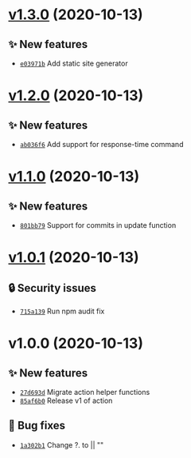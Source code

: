 # [v1.3.0](https://github.com/upptime/uptime-monitor/compare/v1.2.0...v1.3.0) (2020-10-13)

## ✨ New features

- [`e03971b`](https://github.com/upptime/uptime-monitor/commit/e03971b)  Add static site generator

# [v1.2.0](https://github.com/upptime/uptime-monitor/compare/v1.1.0...v1.2.0) (2020-10-13)

## ✨ New features

- [`ab036f6`](https://github.com/upptime/uptime-monitor/commit/ab036f6)  Add support for response-time command

# [v1.1.0](https://github.com/upptime/uptime-monitor/compare/v1.0.1...v1.1.0) (2020-10-13)

## ✨ New features

- [`801bb79`](https://github.com/upptime/uptime-monitor/commit/801bb79)  Support for commits in update function

# [v1.0.1](https://github.com/upptime/uptime-monitor/compare/v1.0.0...v1.0.1) (2020-10-13)

## 🔒 Security issues

- [`715a139`](https://github.com/upptime/uptime-monitor/commit/715a139)  Run npm audit fix

# v1.0.0 (2020-10-13)

## ✨ New features

- [`27d693d`](https://github.com/upptime/uptime-monitor/commit/27d693d)  Migrate action helper functions
- [`85af6b0`](https://github.com/upptime/uptime-monitor/commit/85af6b0)  Release v1 of action

## 🐛 Bug fixes

- [`1a302b1`](https://github.com/upptime/uptime-monitor/commit/1a302b1)  Change ?. to || &quot;&quot;
